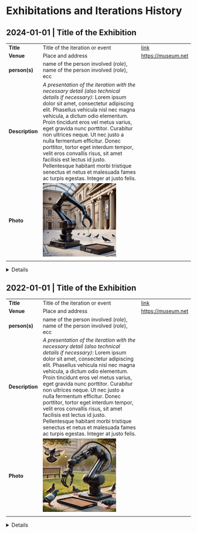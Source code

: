 # Exhibitations and Iterations History

## 2024-01-01 | **Title of the Exhibition**
|    |    |    |
|----|----|----|
| **Title** | Title of the iteration or event | [link](https://linktoiterationifexist.net) |
| **Venue** | Place and address| https://museum.net |
| **person(s)** | name of the person involved (*role*), name of the person involved (*role*), ecc | |
| **Description** | *A presentation of the iteration with the necessary detail (also technical details if necessary)*: Lorem ipsum dolor sit amet, consectetur adipiscing elit. Phasellus vehicula nisl nec magna vehicula, a dictum odio elementum. Proin tincidunt eros vel metus varius, eget gravida nunc porttitor. Curabitur non ultrices neque. Ut nec justo a nulla fermentum efficitur. Donec porttitor, tortor eget interdum tempor, velit eros convallis risus, sit amet facilisis est lectus id justo. Pellentesque habitant morbi tristique senectus et netus et malesuada fames ac turpis egestas. Integer at justo felis. | |
| **Photo** | <img src="images/photo2.png" alt="image of the artwork" height="200"> | |
| | | |

<details>

### Component list (*bit*) 

Technical description, notes and information of the general artworks if needed

| **type** | **name** | **version** | **link** | **requirments** | **note** |
|---|----|----|---|---|---|
| hardware | **FakeArm** | 2 | [ext link]() | | Lorem ipsum dolor sit amet, consectetur adipiscing elit. Vivamus lacinia odio vitae vestibulum. |
| computer system | **Raspberry PI** | 5 | [ext link]() | | |
| firmware | **fakeArmFirmare** | 2 | [repo link](fakeArmFirmware) | | [Python 3.12](link) </br> [pyrobotic library](link) </br> [others](link) | Lorem ipsum dolor sit amet, consectetur adipiscing elit. Vivamus lacinia odio vitae vestibulum. |
| operating system | **Ubuntu** | 24.10 | [ext link]() | |
| ... | ... | ... | ... | ... |

### Technical note, mappings and instructions (*data*)
Technical Notes with pictures
Lorem ipsum dolor sit amet, consectetur adipiscing elit. Phasellus vehicula nisl nec magna vehicula, a dictum odio elementum. Proin tincidunt eros vel metus varius, eget gravida nunc porttitor. Curabitur non ultrices neque. Ut nec justo a nulla fermentum efficitur. Donec porttitor, tortor eget interdum tempor, velit eros convallis risus, sit amet facilisis est lectus id justo. Pellentesque habitant morbi tristique senectus et netus et malesuada fames ac turpis egestas. Integer at justo felis.

### Documentation (*Experience*)
<img src="images/photo2.png" alt="image of the artwork" height="200"> <img src="images/photo3.png" alt="image of the artwork" height="200"> 

</details>

## 2022-01-01 | **Title of the Exhibition**
|    |    |    |
|----|----|----|
| **Title** | Title of the iteration or event | [link](https://linktoiterationifexist.net) |
| **Venue** | Place and address| https://museum.net |
| **person(s)** | name of the person involved (*role*), name of the person involved (*role*), ecc | |
| **Description** | *A presentation of the iteration with the necessary detail (also technical details if necessary)*: Lorem ipsum dolor sit amet, consectetur adipiscing elit. Phasellus vehicula nisl nec magna vehicula, a dictum odio elementum. Proin tincidunt eros vel metus varius, eget gravida nunc porttitor. Curabitur non ultrices neque. Ut nec justo a nulla fermentum efficitur. Donec porttitor, tortor eget interdum tempor, velit eros convallis risus, sit amet facilisis est lectus id justo. Pellentesque habitant morbi tristique senectus et netus et malesuada fames ac turpis egestas. Integer at justo felis. | |
| **Photo** | <img src="images/photo.png" alt="image of the artwork" height="200"> | |
| | | |

<details>

### Component list (*bit*) 

Technical description, notes and information of the general artworks if needed

| **type** | **name** | **version** | **link** | **requirments** | **note** |
|---|----|----|---|---|---|
| hardware | **FakeArm** | 1 | [ext link]() | | Lorem ipsum dolor sit amet, consectetur adipiscing elit. Vivamus lacinia odio vitae vestibulum. |
| computer system | **Raspberry PI** | 5 | [ext link]() | | |
| firmware | **fakeArmFirmare** | 1 | [commit link](https://github.com/alessandrofiordelmondo/mdc-template/commit/255c12bfb5746cbc1978f076ae05f1f10b72bb51) | | [Python 3.9](link) </br> [pyrobotic library](link) </br> [others](link) | Lorem ipsum dolor sit amet, consectetur adipiscing elit. Vivamus lacinia odio vitae vestibulum. |
| operating system | **Ubuntu** | 24.10 | [ext link]() | |
| ... | ... | ... | ... | ... |

### Technical note, mappings and instructions (*data*)
Technical Notes with pictures
Lorem ipsum dolor sit amet, consectetur adipiscing elit. Phasellus vehicula nisl nec magna vehicula, a dictum odio elementum. Proin tincidunt eros vel metus varius, eget gravida nunc porttitor. Curabitur non ultrices neque. Ut nec justo a nulla fermentum efficitur. Donec porttitor, tortor eget interdum tempor, velit eros convallis risus, sit amet facilisis est lectus id justo. Pellentesque habitant morbi tristique senectus et netus et malesuada fames ac turpis egestas. Integer at justo felis.

### Documentation (*Experience*)

</details>

<!-- [name link](/path/to/the/folder) -->